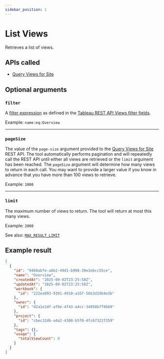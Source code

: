 ```yaml
---
sidebar_position: 1
---
```


# List Views

Retrieves a list of views.

## APIs called

- [Query Views for Site](https://help.tableau.com/current/api/rest_api/en-us/REST/rest_api_ref_workbooks_and_views.htm#query_views_for_site)

## Optional arguments

### `filter`

A
[filter expression](https://help.tableau.com/current/api/rest_api/en-us/REST/rest_api_concepts_filtering_and_sorting.htm)
as defined in the
[Tableau REST API Views filter fields](https://help.tableau.com/current/api/rest_api/en-us/REST/rest_api_concepts_filtering_and_sorting.htm#views).

Example: `name:eq:Overview`

<hr />

### `pageSize`

The value of the `page-size` argument provided to the
[Query Views for Site](https://help.tableau.com/current/api/rest_api/en-us/REST/rest_api_ref_workbooks_and_views.htm#query_views_for_site)
REST API. The tool automatically performs pagination and will repeatedly call the REST API until
either all views are retrieved or the `limit` argument has been reached. The `pageSize` argument
will determine how many views to return in each call. You may want to provide a larger value if you
know in advance that you have more than 100 views to retrieve.

Example: `1000`

<hr />

### `limit`

The maximum number of views to return. The tool will return at most this many views.

Example: `2000`

See also: [`MAX_RESULT_LIMIT`](../../configuration/mcp-config/optional.md#max_result_limit)

## Example result

```json
[
  {
    "id": "9460abfe-a6b2-49d1-b998-39e1ebcc55ce",
    "name": "Overview",
    "createdAt": "2025-09-02T23:25:58Z",
    "updatedAt": "2025-09-02T23:25:58Z",
    "workbook": {
      "id": "222ea993-9391-4910-a167-56b3d19b4e3b"
    },
    "owner": {
      "id": "d2a1e1df-af8e-4f43-a4cc-34858b7f8b69"
    },
    "project": {
      "id": "cbec32db-a4a2-4308-b5f0-4fc67322f359"
    },
    "tags": {},
    "usage": {
      "totalViewCount": 0
    }
  }
]
```
